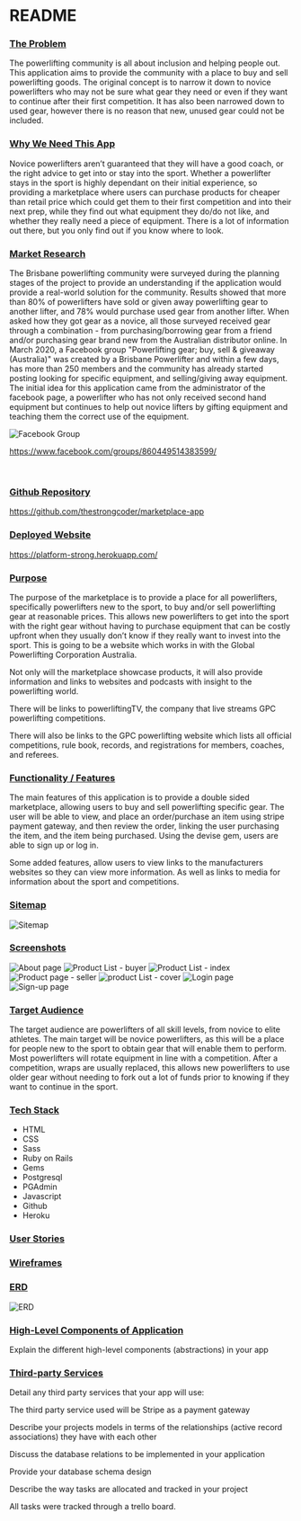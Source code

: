 # README

### <b><u> The Problem </u></b>

The powerlifting community is all about inclusion and helping people out. This application aims to provide the community with a place to buy and sell powerlifting goods. The original concept is to narrow it down to novice powerlifters who may not be sure what gear they need or even if they want to continue after their first competition. It has also been narrowed down to used gear, however there is no reason that new, unused gear could not be included. 

### <b><u> Why We Need This App </u></b>

Novice powerlifters aren’t guaranteed that they will have a good coach, or the right advice to get into or stay into the sport. Whether a powerlifter stays in the sport is highly dependant on their initial experience, so providing a marketplace where users can purchase products for cheaper than retail price which could get them to their first competition and into their next prep, while they find out what equipment they do/do not like, and whether they really need a piece of equipment. There is a lot of information out there, but you only find out if you know where to look. 

### <b><u> Market Research </u></b>

The Brisbane powerlifting community were surveyed during the planning stages of the project to provide an understanding if the application would provide a real-world solution for the community. Results showed that more than 80% of powerlifters have sold or given away powerlifting gear to another lifter, and 78% would purchase used gear from another lifter. When asked how they got gear as a novice, all those surveyed received gear through a combination - from purchasing/borrowing gear from a friend and/or purchasing gear brand new from the Australian distributor online. 
In March 2020, a Facebook group "Powerlifting gear; buy, sell & giveaway (Australia)" was created by a Brisbane Powerlifter and within a few days, has more than 250 members and the community has already started posting looking for specific equipment, and selling/giving away equipment. The initial idea for this application came from the administrator of the facebook page, a powerlifter who has not only received second hand equipment but continues to help out novice lifters by gifting equipment and teaching them the correct use of the equipment. 

![Facebook Group](/app/assets/images/fbgroup.png)

https://www.facebook.com/groups/860449514383599/

<br>

### <b><u> Github Repository</u></b>
https://github.com/thestrongcoder/marketplace-app

### <b><u> Deployed Website </u></b>

https://platform-strong.herokuapp.com/

### <b><u> Purpose </u></b>

The purpose of the marketplace is to provide a place for all powerlifters, specifically powerlifters new to the sport, to buy and/or sell powerlifting gear at reasonable prices. This allows new powerlifters to get into the sport with the right gear without having to purchase equipment that can be costly upfront when they usually don’t know if they really want to invest into the sport. This is going to be a website which works in with the Global Powerlifting Corporation Australia. 

Not only will the marketplace showcase products, it will also provide information and links to websites and podcasts with insight to the powerlifting world. 

There will be links to powerliftingTV, the company that live streams GPC powerlifting competitions. 

There will also be links to the GPC powerlifting website which lists all official competitions, rule book, records, and registrations for members, coaches, and referees. 

### <b><u> Functionality / Features </u></b>

The main features of this application is to provide a double sided marketplace, allowing users to buy and sell powerlifting specific gear. The user will be able to view, and place an order/purchase an item using stripe payment gateway, and then review the order, linking the user purchasing the item, and the item being purchased. Using the devise gem, users are able to sign up or log in. 

Some added features, allow users to view links to the manufacturers websites so they can view more information. As well as links to media for information about the sport and competitions. 

### <b><u> Sitemap </u></b>

![Sitemap](/app/assets/images/sitemap.png)

### <b><u> Screenshots </u></b>

![About page](/app/assets/images/about-page.png)
![Product List - buyer](/app/assets/images/screenshot-show.png)
![Product List - index](/app/assets/images/screenshot-index.png)
![Product page - seller](/app/assets/images/product-screenshot.png)
![product List - cover](/app/assets/images/product-list-cover.png)
![Login page](/app/assets/images/login.png)
![Sign-up page](/app/assets/images/signup.png)



### <b><u> Target Audience </u></b>

The target audience are powerlifters of all skill levels, from novice to elite athletes. The main target will be novice powerlifters, as this will be a place for people new to the sport to obtain gear that will enable them to perform. Most powerlifters will rotate equipment in line with a competition. After a competition, wraps are usually replaced, this allows new powerlifters to use older gear without needing to fork out a lot of funds prior to knowing if they want to continue in the sport. 

### <b><u> Tech Stack </u></b>

- HTML
- CSS
- Sass
- Ruby on Rails
- Gems
- Postgresql
- PGAdmin
- Javascript
- Github
- Heroku

### <b><u> User Stories </u></b>







### <b><u> Wireframes </u></b>







### <b><u> ERD </u></b>

![ERD](/app/assets/images/ERD.png)



### <b><u> High-Level Components of Application</u></b>
Explain the different high-level components (abstractions) in your app





### <b><u> Third-party Services</u></b>

Detail any third party services that your app will use:

The third party service used will be Stripe as a payment gateway






Describe your projects models in terms of the relationships (active record associations) they have with each other






Discuss the database relations to be implemented in your application








Provide your database schema design







Describe the way tasks are allocated and tracked in your project

All tasks were tracked through a trello board. 





